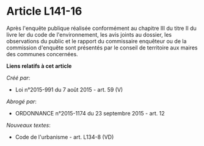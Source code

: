 # Article L141-16

Après l'enquête publique réalisée conformément au chapitre III du titre II du livre Ier du code de l'environnement, les avis
joints au dossier, les observations du public et le rapport du commissaire enquêteur ou de la commission d'enquête sont
présentés par le conseil de territoire aux maires des communes concernées.

**Liens relatifs à cet article**

_Créé par_:

  - Loi n°2015-991 du 7 août 2015 - art. 59 (V)

_Abrogé par_:

  - ORDONNANCE n°2015-1174 du 23 septembre 2015 - art. 12

_Nouveaux textes_:

  - Code de l'urbanisme - art. L134-8 (VD)
